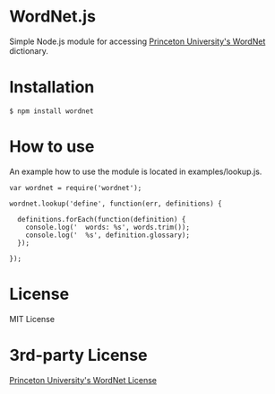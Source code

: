 # WordNet.js

Simple Node.js module for accessing [Princeton University's WordNet](http://wordnet.princeton.edu/) dictionary.

# Installation

    $ npm install wordnet
    
# How to use

An example how to use the module is located in examples/lookup.js.

    var wordnet = require('wordnet');
    
    wordnet.lookup('define', function(err, definitions) {
    
      definitions.forEach(function(definition) {
        console.log('  words: %s', words.trim());
        console.log('  %s', definition.glossary);
      });
    
    });

# License

MIT License

# 3rd-party License

[Princeton University's WordNet License](http://wordnet.princeton.edu/wordnet/license/)
